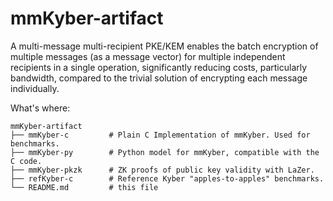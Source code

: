 #   mmKyber-artifact

A multi-message multi-recipient PKE/KEM enables the batch encryption of
multiple messages (as a message vector) for multiple independent recipients
in a single operation, significantly reducing costs, particularly bandwidth,
compared to the trivial solution of encrypting each message individually.

What's where:
```
mmKyber-artifact
├── mmKyber-c         # Plain C Implementation of mmKyber. Used for benchmarks.
├── mmKyber-py        # Python model for mmKyber, compatible with the C code.
├── mmKyber-pkzk      # ZK proofs of public key validity with LaZer.
├── refKyber-c        # Reference Kyber "apples-to-apples" benchmarks.
└── README.md         # this file
```

